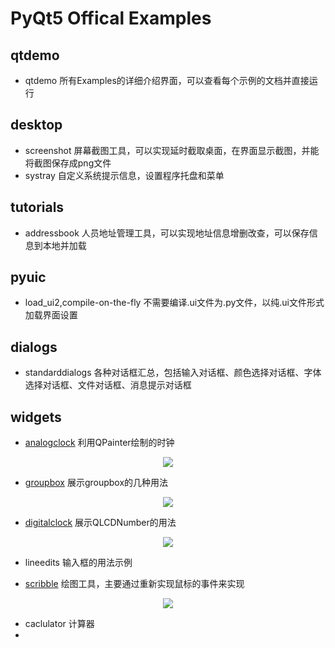 # PyQt5 Offical Examples

## qtdemo
- qtdemo 所有Examples的详细介绍界面，可以查看每个示例的文档并直接运行

## desktop
- screenshot  屏幕截图工具，可以实现延时截取桌面，在界面显示截图，并能将截图保存成png文件
- systray 自定义系统提示信息，设置程序托盘和菜单

## tutorials
- addressbook 人员地址管理工具，可以实现地址信息增删改查，可以保存信息到本地并加载

## pyuic
- load_ui2,compile-on-the-fly 不需要编译.ui文件为.py文件，以纯.ui文件形式加载界面设置

## dialogs
- standarddialogs  各种对话框汇总，包括输入对话框、颜色选择对话框、字体选择对话框、文件对话框、消息提示对话框

## widgets
- [analogclock](https://doc.qt.io/qtforpython-5/overviews/qtgui-analogclock-example.html?highlight=analogclock) 利用QPainter绘制的时钟

<div align=center>
<img src="https://doc.qt.io/qtforpython-5/_images/analogclock-window-example.png">
</div>

- [groupbox](https://doc.qt.io/qtforpython-5/overviews/qtwidgets-widgets-groupbox-example.html?highlight=groupbox)  展示groupbox的几种用法
  
<div align=center>
<img src="https://doc.qt.io/qtforpython-5/_images/groupbox-example.png">
</div>

- [digitalclock](https://doc.qt.io/qtforpython-5/overviews/qtwidgets-widgets-digitalclock-example.html?highlight=digitalclock) 展示QLCDNumber的用法

<div align=center>
<img src="https://doc.qt.io/qtforpython-5/_images/digitalclock-example.png">
</div>

- lineedits 输入框的用法示例

- [scribble](https://doc.qt.io/qtforpython-5/overviews/qtwidgets-widgets-scribble-example.html?highlight=scribble) 绘图工具，主要通过重新实现鼠标的事件来实现

<div align=center>
<img src="https://doc.qt.io/qtforpython-5/_images/scribble-example.png">
</div>

- caclulator 计算器
- 